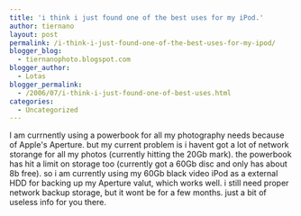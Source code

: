 ```yaml
---
title: 'i think i just found one of the best uses for my iPod.'
author: tiernano
layout: post
permalink: /i-think-i-just-found-one-of-the-best-uses-for-my-ipod/
blogger_blog:
  - tiernanophoto.blogspot.com
blogger_author:
  - Lotas
blogger_permalink:
  - /2006/07/i-think-i-just-found-one-of-best-uses.html
categories:
  - Uncategorized
---
```

I am currnently using a powerbook for all my photography needs because of Apple's Aperture. but my current problem is i havent got a lot of network storange for all my photos (currently hitting the 20Gb mark). the powerbook has hit a limit on storage too (currently got a 60Gb disc and only has about 8b free). so i am currently using my 60Gb black video iPod as a external HDD for backing up my Aperture valut, which works well. i still need proper network backup storage, but it wont be for a few months. just a bit of useless info for you there.